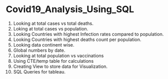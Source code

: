 # Covid19_Analysis_Using_SQL

1) Looking at total cases vs total deaths.
2) Loking at total cases vs population.
3) Looking Countries with highest Infection rates compared to population.
4) Looking Countries with highest deaths count per population.
5) Looking data continent wise.
6) Global numbers by date.
7) Looking at total population vs vaccinations
8) Using CTE/temp table for calculations
9) Creating View to store data for Visualization.
10) SQL Queries for tableau.

